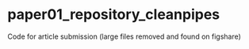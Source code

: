 # paper01_repository_cleanpipes
Code for article submission (large files removed and found on figshare)
